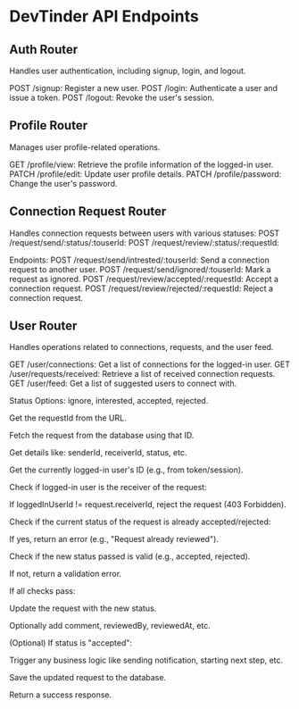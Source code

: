 # DevTinder API Endpoints

## Auth Router
Handles user authentication, including signup, login, and logout.

POST /signup: Register a new user.
POST /login: Authenticate a user and issue a token.
POST /logout: Revoke the user's session.




## Profile Router
Manages user profile-related operations.

GET /profile/view: Retrieve the profile information of the logged-in user.
PATCH /profile/edit: Update user profile details.
PATCH /profile/password: Change the user's password.



## Connection Request Router
Handles connection requests between users with various statuses:
POST /request/send/:status/:touserId:
POST /request/review/:status/:requestId:


Endpoints:
POST /request/send/intrested/:touserId: Send a connection request to another user.
POST /request/send/ignored/:touserId: Mark a request as ignored.
POST /request/review/accepted/:requestId: Accept a connection request.
POST /request/review/rejected/:requestId: Reject a connection request.


## User Router
Handles operations related to connections, requests, and the user feed.

GET /user/connections: Get a list of connections for the logged-in user.
GET /user/requests/received: Retrieve a list of received connection requests.
GET /user/feed: Get a list of suggested users to connect with.



Status Options: ignore, interested, accepted, rejected.






  Get the requestId from the URL.

Fetch the request from the database using that ID.

Get details like: senderId, receiverId, status, etc.

Get the currently logged-in user's ID (e.g., from token/session).

Check if logged-in user is the receiver of the request:

If loggedInUserId != request.receiverId, reject the request (403 Forbidden).

Check if the current status of the request is already accepted/rejected:

If yes, return an error (e.g., "Request already reviewed").

Check if the new status passed is valid (e.g., accepted, rejected).

If not, return a validation error.

If all checks pass:

Update the request with the new status.

Optionally add comment, reviewedBy, reviewedAt, etc.

(Optional) If status is "accepted":

Trigger any business logic like sending notification, starting next step, etc.

Save the updated request to the database.

Return a success response.